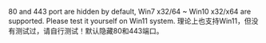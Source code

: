 80 and 443 port are hidden by default, Win7 x32/64 ~ Win10 x32/x64 are supported. Please test it yourself on Win11 system. 理论上也支持Win11，但没有测试过，请自行测试！默认隐藏80和443端口。
